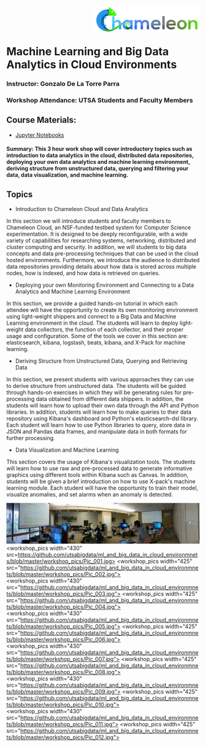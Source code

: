 <img align="right" height="70" src="https://github.com/utsabigdata/ml_and_big_data_in_cloud_environmnets/blob/master/img/chameleon.jpg">


<br /><br /><br />

# Machine Learning and Big Data Analytics in Cloud Environments

### Instructor: Gonzalo De La Torre Parra

### Workshop Attendance: UTSA Students and Faculty Members

## Course Materials:
* [Jupyter Notebooks](https://github.com/utsabigdata/ml_and_big_data_in_cloud_environmnets)

#### Summary: This 3 hour work shop will cover introductory topics such as introduction to data analytics in the cloud, distributed data repositories, deploying your own data analytics and machine learning environment, deriving structure from unstructured data, querying and filtering your data, data visualization, and machine learning.

## Topics

* Introduction to Chameleon Cloud and Data Analytics

In this section we will introduce students and faculty members to Chameleon Cloud, an NSF-funded testbed system for Computer Science experimentation. It is designed to be deeply reconfigurable, with a wide variety of capabilities for researching systems, networking, distributed and cluster computing and security. In addition, we will students to big data concepts and data pre-processing techniques that can be used in the cloud hosted environments. Furthermore, we introduce the audience to distributed data repositories providing details about how data is stored across multiple nodes, how is indexed, and how data is retrieved on queries.

* Deploying your own Monitoring Environment and Connecting to a Data Analytics and Machine Learning Environment

In this section, we provide a guided hands-on tutorial in which each attendee will have the opportunity to create its own monitoring environment using light-weight shippers and connect to a Big Data and Machine Learning environment in the cloud. The students will learn to deploy light-weight data collectors, the function of each collector, and their proper usage and configuration. Some of the tools we cover in this section are: elasticsearch, kibana, logstash, beats, kibana, and X-Pack for machine learning.

* Deriving Structure from Unstructured Data, Querying and Retrieving Data

In this section, we present students with various approaches they can use to derive structure from unstructured data. The students will be guided through hands-on exercises in which they will be generating rules for pre-processing data obtained from different data shippers. In addition, the students will learn how to upload their own data through the API and Python libraries. In addition, students will learn how to make queries to their data repository using Kibana's dashboard and Python's elasticsearch-dsl library. Each student will learn how to use Python libraries to query, store data in JSON and Pandas data frames, and manipulate data in both formats for further processing.

* Data Visualization and Machine Learning

This section covers the usage of Kibana's visualization tools. The students will learn how to use raw and pre-processed data to generate informative graphics using different tools within Kibana such as Canvas. In addition, students will be given a brief introduction on how to use X-pack's machine learning module. Each student will have the opportunity to train their model, visualize anomalies, and set alarms when an anomaly is detected.


![alt text](https://github.com/utsabigdata/ml_and_big_data_in_cloud_environmnets/blob/master/workshop_pics/Pic_000.jpg)<br />
<workshop_pics width="430" src=https://github.com/utsabigdata/ml_and_big_data_in_cloud_environmnets/blob/master/workshop_pics/Pic_001.jpg>
<workshop_pics width="425" src="https://github.com/utsabigdata/ml_and_big_data_in_cloud_environmnets/blob/master/workshop_pics/Pic_002.jpg">
<br />
<workshop_pics width="430" src="https://github.com/utsabigdata/ml_and_big_data_in_cloud_environmnets/blob/master/workshop_pics/Pic_003.jpg">
<workshop_pics width="425" src="https://github.com/utsabigdata/ml_and_big_data_in_cloud_environmnets/blob/master/workshop_pics/Pic_004.jpg">
<br />
<workshop_pics width="430" src="https://github.com/utsabigdata/ml_and_big_data_in_cloud_environmnets/blob/master/workshop_pics/Pic_005.jpg">
<workshop_pics width="425" src="https://github.com/utsabigdata/ml_and_big_data_in_cloud_environmnets/blob/master/workshop_pics/Pic_006.jpg">
<br />
<workshop_pics width="430" src="https://github.com/utsabigdata/ml_and_big_data_in_cloud_environmnets/blob/master/workshop_pics/Pic_007.jpg">
<workshop_pics width="425" src="https://github.com/utsabigdata/ml_and_big_data_in_cloud_environmnets/blob/master/workshop_pics/Pic_008.jpg">
<br />
<workshop_pics width="430" src="https://github.com/utsabigdata/ml_and_big_data_in_cloud_environmnets/blob/master/workshop_pics/Pic_009.jpg">
<workshop_pics width="425" src="https://github.com/utsabigdata/ml_and_big_data_in_cloud_environmnets/blob/master/workshop_pics/Pic_010.jpg">
<br />
<workshop_pics width="430" src="https://github.com/utsabigdata/ml_and_big_data_in_cloud_environmnets/blob/master/workshop_pics/Pic_011.jpg">
<workshop_pics width="425" src="https://github.com/utsabigdata/ml_and_big_data_in_cloud_environmnets/blob/master/workshop_pics/Pic_012.jpg">
<br />
